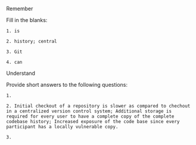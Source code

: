Remember

Fill in the blanks:

	1. is

	2. history; central

	3. Git

	4. can

Understand

Provide short answers to the following questions:

	1. 

	2. Initial checkout of a repository is slower as compared to chechout in a centralized version control system; Additional storage is required for every user to have a complete copy of the complete codebase history; Increased exposure of the code base since every participant has a locally vulnerable copy.

	3. 
